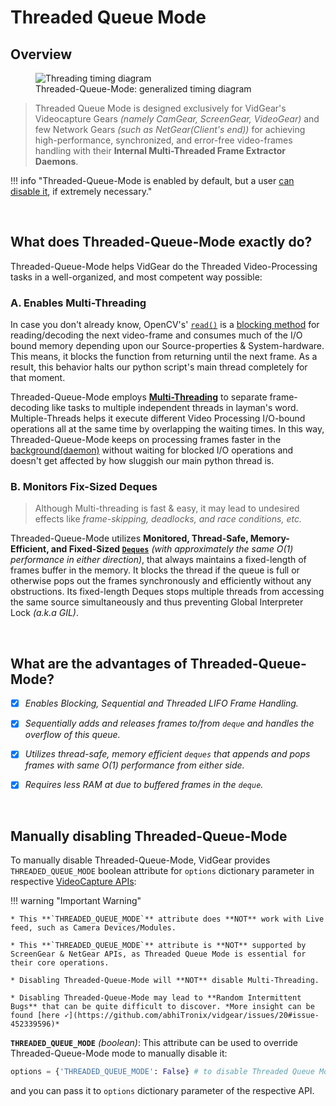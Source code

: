 <!--
===============================================
vidgear library source-code is deployed under the Apache 2.0 License:

Copyright (c) 2019-2020 Abhishek Thakur(@abhiTronix) <abhi.una12@gmail.com>

Licensed under the Apache License, Version 2.0 (the "License");
you may not use this file except in compliance with the License.
You may obtain a copy of the License at

   http://www.apache.org/licenses/LICENSE-2.0

Unless required by applicable law or agreed to in writing, software
distributed under the License is distributed on an "AS IS" BASIS,
WITHOUT WARRANTIES OR CONDITIONS OF ANY KIND, either express or implied.
See the License for the specific language governing permissions and
limitations under the License.
===============================================
-->

# Threaded Queue Mode

## Overview

<figure>
  <img src="../../assets/images/tqm.webp" loading="lazy" alt="Threading timing diagram" class="center"/>
  <figcaption>Threaded-Queue-Mode: generalized timing diagram</figcaption>
</figure>

> Threaded Queue Mode is designed exclusively for VidGear's Videocapture Gears _(namely CamGear, ScreenGear, VideoGear)_ and few Network Gears _(such as NetGear(Client's end))_ for achieving high-performance, synchronized, and error-free video-frames handling with their **Internal Multi-Threaded Frame Extractor Daemons**. 

!!! info "Threaded-Queue-Mode is enabled by default, but a user [can disable it](#manually-disabling-threaded-queue-mode), if extremely necessary."

&nbsp; 

## What does Threaded-Queue-Mode exactly do?


Threaded-Queue-Mode helps VidGear do the Threaded Video-Processing tasks in a well-organized, and most competent way possible: 

### A. Enables Multi-Threading

In case you don't already know, OpenCV's' [`read()`](https://docs.opencv.org/master/d8/dfe/classcv_1_1VideoCapture.html#a473055e77dd7faa4d26d686226b292c1) is a [blocking method](https://luminousmen.com/post/asynchronous-programming-blocking-and-non-blocking) for reading/decoding the next video-frame and consumes much of the I/O bound memory depending upon our Source-properties & System-hardware. This means, it blocks the function from returning until the next frame. As a result, this behavior halts our python script's main thread completely for that moment.

Threaded-Queue-Mode employs [**Multi-Threading**](https://docs.python.org/3/library/threading.html) to separate frame-decoding like tasks to multiple independent threads in layman's word. Multiple-Threads helps it execute different Video Processing I/O-bound operations all at the same time by overlapping the waiting times. In this way, Threaded-Queue-Mode keeps on processing frames faster in the [background(daemon)](https://en.wikipedia.org/wiki/Daemon_(computing)) without waiting for blocked I/O operations and doesn't get affected by how sluggish our main python thread is.

### B. Monitors Fix-Sized Deques

> Although Multi-threading is fast & easy, it may lead to undesired effects like _frame-skipping, deadlocks, and race conditions, etc._

Threaded-Queue-Mode utilizes **Monitored, Thread-Safe, Memory-Efficient, and Fixed-Sized [`Deques`](https://docs.python.org/3.8/library/collections.html#collections.deque)** _(with approximately the same O(1) performance in either direction)_, that always maintains a fixed-length of frames buffer in the memory. It blocks the thread if the queue is full or otherwise pops out the frames synchronously and efficiently without any obstructions. Its fixed-length Deques stops multiple threads from accessing the same source simultaneously and thus preventing Global Interpreter Lock _(a.k.a GIL)_.


&nbsp; 

## What are the advantages of Threaded-Queue-Mode?

- [x] _Enables Blocking, Sequential and Threaded LIFO Frame Handling._

- [x] _Sequentially adds and releases frames to/from `deque` and handles the overflow of this queue._

- [x] _Utilizes thread-safe, memory efficient `deques` that appends and pops frames with same O(1) performance from either side._

- [x] _Requires less RAM at due to buffered frames in the `deque`._


&nbsp;


## Manually disabling Threaded-Queue-Mode

To manually disable Threaded-Queue-Mode, VidGear provides `THREADED_QUEUE_MODE` boolean attribute for `options` dictionary parameter in respective [VideoCapture APIs](../../gears/#a-videocapture-gears):  

!!! warning "Important Warning"

	* This **`THREADED_QUEUE_MODE`** attribute does **NOT** work with Live feed, such as Camera Devices/Modules.

	* This **`THREADED_QUEUE_MODE`** attribute is **NOT** supported by ScreenGear & NetGear APIs, as Threaded Queue Mode is essential for their core operations.

	* Disabling Threaded-Queue-Mode will **NOT** disable Multi-Threading.

	* Disabling Threaded-Queue-Mode may lead to **Random Intermittent Bugs** that can be quite difficult to discover. *More insight can be found [here ➶](https://github.com/abhiTronix/vidgear/issues/20#issue-452339596)*


**`THREADED_QUEUE_MODE`** _(boolean)_: This attribute can be used to override Threaded-Queue-Mode mode to manually disable it:

```python
options = {'THREADED_QUEUE_MODE': False} # to disable Threaded Queue Mode. 
```

and you can pass it to `options` dictionary parameter of the respective API.

&nbsp; 